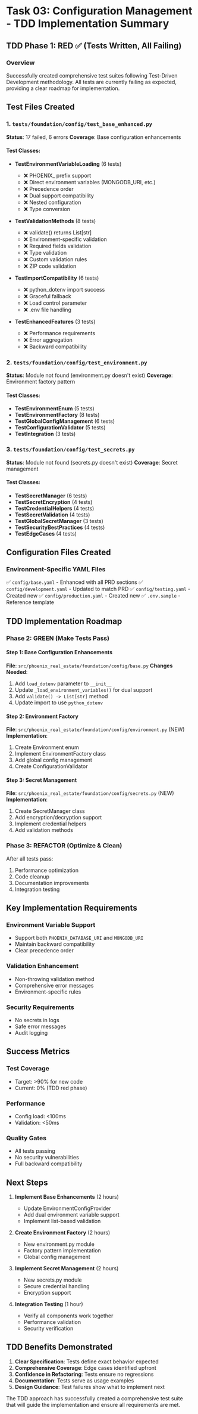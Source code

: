# Task 03: Configuration Management - TDD Implementation Summary

## TDD Phase 1: RED ✅ (Tests Written, All Failing)

### Overview
Successfully created comprehensive test suites following Test-Driven Development methodology. All tests are currently failing as expected, providing a clear roadmap for implementation.

## Test Files Created

### 1. `tests/foundation/config/test_base_enhanced.py`
**Status**: 17 failed, 6 errors
**Coverage**: Base configuration enhancements

#### Test Classes:
- **TestEnvironmentVariableLoading** (6 tests)
  - ❌ PHOENIX_ prefix support
  - ❌ Direct environment variables (MONGODB_URI, etc.)
  - ❌ Precedence order
  - ❌ Dual support compatibility
  - ❌ Nested configuration
  - ❌ Type conversion

- **TestValidationMethods** (8 tests)
  - ❌ validate() returns List[str]
  - ❌ Environment-specific validation
  - ❌ Required fields validation
  - ❌ Type validation
  - ❌ Custom validation rules
  - ❌ ZIP code validation

- **TestImportCompatibility** (6 tests)
  - ❌ python_dotenv import success
  - ❌ Graceful fallback
  - ❌ Load control parameter
  - ❌ .env file handling

- **TestEnhancedFeatures** (3 tests)
  - ❌ Performance requirements
  - ❌ Error aggregation
  - ❌ Backward compatibility

### 2. `tests/foundation/config/test_environment.py`
**Status**: Module not found (environment.py doesn't exist)
**Coverage**: Environment factory pattern

#### Test Classes:
- **TestEnvironmentEnum** (5 tests)
- **TestEnvironmentFactory** (8 tests)
- **TestGlobalConfigManagement** (6 tests)
- **TestConfigurationValidator** (5 tests)
- **TestIntegration** (3 tests)

### 3. `tests/foundation/config/test_secrets.py`
**Status**: Module not found (secrets.py doesn't exist)
**Coverage**: Secret management

#### Test Classes:
- **TestSecretManager** (6 tests)
- **TestSecretEncryption** (4 tests)
- **TestCredentialHelpers** (4 tests)
- **TestSecretValidation** (4 tests)
- **TestGlobalSecretManager** (3 tests)
- **TestSecurityBestPractices** (4 tests)
- **TestEdgeCases** (4 tests)

## Configuration Files Created

### Environment-Specific YAML Files
✅ `config/base.yaml` - Enhanced with all PRD sections
✅ `config/development.yaml` - Updated to match PRD
✅ `config/testing.yaml` - Created new
✅ `config/production.yaml` - Created new
✅ `.env.sample` - Reference template

## TDD Implementation Roadmap

### Phase 2: GREEN (Make Tests Pass)

#### Step 1: Base Configuration Enhancements
**File**: `src/phoenix_real_estate/foundation/config/base.py`
**Changes Needed**:
1. Add `load_dotenv` parameter to `__init__`
2. Update `_load_environment_variables()` for dual support
3. Add `validate() -> List[str]` method
4. Update import to use `python_dotenv`

#### Step 2: Environment Factory
**File**: `src/phoenix_real_estate/foundation/config/environment.py` (NEW)
**Implementation**:
1. Create Environment enum
2. Implement EnvironmentFactory class
3. Add global config management
4. Create ConfigurationValidator

#### Step 3: Secret Management
**File**: `src/phoenix_real_estate/foundation/config/secrets.py` (NEW)
**Implementation**:
1. Create SecretManager class
2. Add encryption/decryption support
3. Implement credential helpers
4. Add validation methods

### Phase 3: REFACTOR (Optimize & Clean)

After all tests pass:
1. Performance optimization
2. Code cleanup
3. Documentation improvements
4. Integration testing

## Key Implementation Requirements

### Environment Variable Support
- Support both `PHOENIX_DATABASE_URI` and `MONGODB_URI`
- Maintain backward compatibility
- Clear precedence order

### Validation Enhancement
- Non-throwing validation method
- Comprehensive error messages
- Environment-specific rules

### Security Requirements
- No secrets in logs
- Safe error messages
- Audit logging

## Success Metrics

### Test Coverage
- Target: >90% for new code
- Current: 0% (TDD red phase)

### Performance
- Config load: <100ms
- Validation: <50ms

### Quality Gates
- All tests passing
- No security vulnerabilities
- Full backward compatibility

## Next Steps

1. **Implement Base Enhancements** (2 hours)
   - Update EnvironmentConfigProvider
   - Add dual environment variable support
   - Implement list-based validation

2. **Create Environment Factory** (2 hours)
   - New environment.py module
   - Factory pattern implementation
   - Global config management

3. **Implement Secret Management** (2 hours)
   - New secrets.py module
   - Secure credential handling
   - Encryption support

4. **Integration Testing** (1 hour)
   - Verify all components work together
   - Performance validation
   - Security verification

## TDD Benefits Demonstrated

1. **Clear Specification**: Tests define exact behavior expected
2. **Comprehensive Coverage**: Edge cases identified upfront
3. **Confidence in Refactoring**: Tests ensure no regressions
4. **Documentation**: Tests serve as usage examples
5. **Design Guidance**: Test failures show what to implement next

The TDD approach has successfully created a comprehensive test suite that will guide the implementation and ensure all requirements are met.